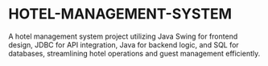 # HOTEL-MANAGEMENT-SYSTEM
A hotel management system project utilizing Java Swing for frontend design, JDBC for API integration, Java for backend logic, and SQL for databases, streamlining hotel operations and guest management efficiently.

